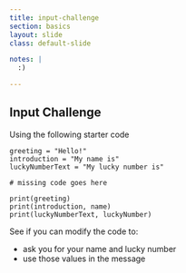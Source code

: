 ```yaml
---
title: input-challenge
section: basics
layout: slide
class: default-slide

notes: |
  :)

---
```


## Input Challenge

Using the following starter code

	greeting = "Hello!"
	introduction = "My name is"
	luckyNumberText = "My lucky number is"
	
	# missing code goes here

	print(greeting)
	print(introduction, name)
	print(luckyNumberText, luckyNumber)

See if you can modify the code to:

- ask you for your name and lucky number
- use those values in the message